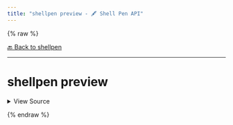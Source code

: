 ```yaml
---
title: "shellpen preview - 🖋️ Shell Pen API"
---
```


{% raw %}





[🔙 Back to shellpen](/api/shellpen)

---







<!-- Todo, if there are no subcommands under the child commands, use a smaller heading size -->

# shellpen preview



<details>
  <summary>View Source</summary>

{% endraw %}
{% highlight sh %}
shellpen result "$@"
{% endhighlight %}
{% raw %}

</details>










  
{% endraw %}
